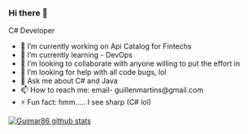 ### Hi there 👋

<!--
**guimar86/guimar86** is a ✨ _special_ ✨ repository because its `README.md` (this file) appears on your GitHub profile.

Here are some ideas to get you started:
-->
<p>C# Developer</p>
<ul>
  <li>🔭 I’m currently working on Api Catalog for Fintechs</li>
  <li>🌱 I’m currently learning - DevOps</li>
  <li>👯 I’m looking to collaborate with anyone willing to put the effort in</li>
  <li>🤔 I’m looking for help with all code bugs, lol</li>
  <li>💬 Ask me about C# and Java</li>
  <li>📫 How to reach me: email- guillenmartins@gmail.com</li>
  <li>⚡ Fun fact: hmm..... I see sharp (C# lol)</li>  
</ul>

[![Guimar86 github stats](https://github-readme-stats.vercel.app/api?username=guimar86&theme=tokyonight)](https://github.com/guimar86/github-readme-stats)

